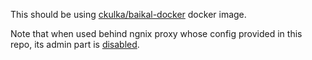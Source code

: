 This should be using [ckulka/baikal-docker][u] docker image.

Note that when used behind ngnix proxy whose config provided in this repo,
its admin part is [disabled][d].

[u]: https://hub.docker.com/r/ckulka/baikal
[d]: https://github.com/Lex-2008/containers/blob/master/nginx.cont/data/conf/nginx.conf#L38


